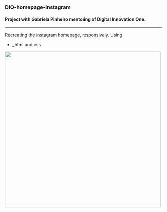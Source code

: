 ### DIO-homepage-instagram
 #### Project with Gabriela Pinheiro mentoring of Digital Innovation One.
 ***

 Recreating the instagram homepage, responsively. 
 Using 
 - _html and css 


<p><img src= "./assets/phone-screen.gif" width= "500" height= ""></p>